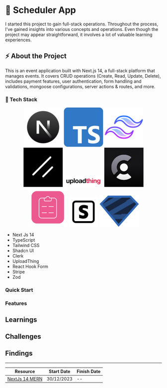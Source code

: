 # 📆 Scheduler App

I started this project to gain full-stack operations. Throughout the process, I've gained insights into various concepts and operations. Even though the project may appear straightforward, it involves a lot of valuable learning experiences.

## ⚡ About the Project

This is an event application built with Next.js 14, a full-stack platform that manages events. It covers CRUD operations (Create, Read, Update, Delete), includes payment features, user authentication, form handling and validations, mongoose configurations, server actions & routes, and more.

### 🧱 Tech Stack

<p align="center" width="100%" style=" background-size: cover;">
    <img width="25%" src="./public/tech-icons/nextjs.png" title="Next Js" alt="logo"/>
    <img width="25%" src="./public/tech-icons/typescript-1.png" title="TypeScript" alt="logo"/>
    <img width="25%" src="./public/tech-icons/tailwindcss.png" title="TailwindCSS" alt="logo"/>
    <img width="25%" src="./public/tech-icons/shadcnui.png" title="Shadcn UI" alt="logo"/>
    <img width="25%" src="./public/tech-icons/uploadthing.png" title="Upload Thing" alt="logo"/>
    <img width="25%" src="./public/tech-icons/clerk.jpg" title="Clerk" alt="logo"/>
    <img width="25%" src="./public/tech-icons/react-hook-form.png" title="React Hook Form" alt="logo"/>
    <img  src="./public/tech-icons/stripe.png" title="Stripe" alt="logo"/>
    <img width="25%" src="./public/tech-icons/zod.png" title="Zod" alt="logo"/>
</p>

- Next Js 14
- TypeScript
- Tailwind CSS
- Shadcn UI
- Clerk
- UploadThing
- React Hook Form
- Stripe
- Zod

### Quick Start

### Features

## Learnings

## Challenges

## Findings

---

<div align="center">

| Resource                                                                               | Start Date | Finish Date |
| -------------------------------------------------------------------------------------- | ---------- | ----------- |
| [NextJs 14 MERN](https://youtu.be/zgGhzuBZOQg?list=PL6QREj8te1P7gixBDSU8JLvQndTEEX3c3) | 30/12/2023 | --          |

</div>
